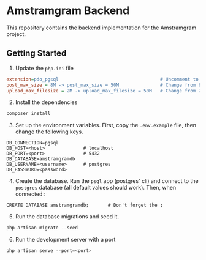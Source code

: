 # Amstramgram Backend

This repository contains the backend implementation for the Amstramgram project.

## Getting Started

1. Update the `php.ini` file

```ini
extension=pdo_pgsql                                     # Uncomment to activate the postgresql drivers
post_max_size = 8M -> post_max_size = 50M               # Change from 8M to 50M
upload_max_filesize = 2M -> upload_max_filesize = 50M   # Change from 2M to 50M
```

2. Install the dependencies

```ps1
composer install
```

3. Set up the environment variables. First, copy the `.env.example` file, then change the following keys.

```env
DB_CONNECTION=pgsql
DB_HOST=<host>              # localhost
DB_PORT=<port>              # 5432
DB_DATABASE=amstramgramdb
DB_USERNAME=<username>      # postgres
DB_PASSWORD=<password>
```

4. Create the database. Run the `psql` app (postgres' cli) and connect to the `postgres` database (all default values should work). Then, when connected :

```psql
CREATE DATABASE amstramgramdb;       # Don't forget the ;
```

5. Run the database migrations and seed it.

```ps1
php artisan migrate --seed
```

6. Run the development server with a port

```ps1
php artisan serve --port=<port>
```
